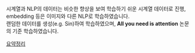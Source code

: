시계열과 NLP의 데이터는 비슷한 향상을 보여 학습하기 쉬운 시계열 데이터로 진행, embedding 등은 이미지와 다른 NLP로 학습하였습니다.<br>
랜덤한 데이터를 생성(e.g. Sin)하여 학습하였으며, **All you need is attention** 논문의 기준 학습하였습니다.

[요약정리](https://jayce97.notion.site/Transformer-1f8b36f433c2411a8c2267218f7d01a0)
